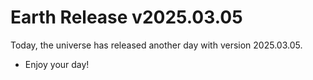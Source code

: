 # Earth Release v2025.03.05
Today, the universe has released another day with version 2025.03.05.
- Enjoy your day!
